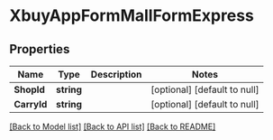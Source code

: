 # XbuyAppFormMallFormExpress

## Properties
Name | Type | Description | Notes
------------ | ------------- | ------------- | -------------
**ShopId** | **string** |  | [optional] [default to null]
**CarryId** | **string** |  | [optional] [default to null]

[[Back to Model list]](../README.md#documentation-for-models) [[Back to API list]](../README.md#documentation-for-api-endpoints) [[Back to README]](../README.md)

